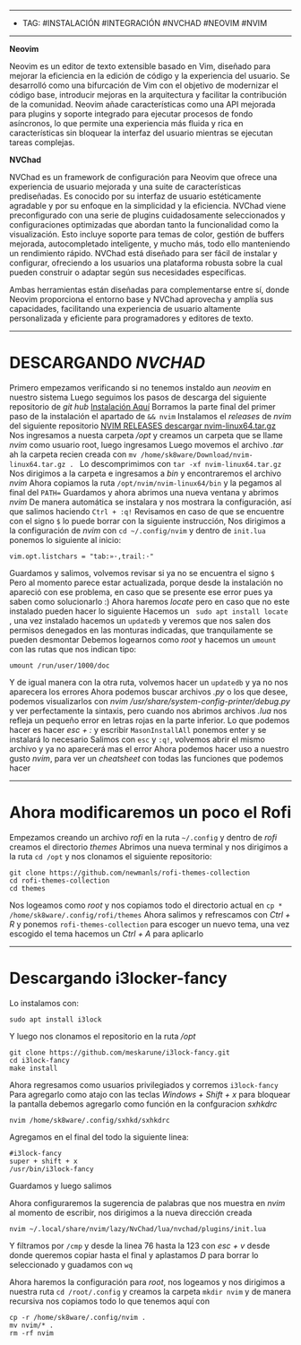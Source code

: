 
----
- TAG: #INSTALACIÓN #INTEGRACIÓN #NVCHAD #NEOVIM #NVIM 
-----
**Neovim**

Neovim es un editor de texto extensible basado en Vim, diseñado para mejorar la eficiencia en la edición de código y la experiencia del usuario. Se desarrolló como una bifurcación de Vim con el objetivo de modernizar el código base, introducir mejoras en la arquitectura y facilitar la contribución de la comunidad. Neovim añade características como una API mejorada para plugins y soporte integrado para ejecutar procesos de fondo asíncronos, lo que permite una experiencia más fluida y rica en características sin bloquear la interfaz del usuario mientras se ejecutan tareas complejas.

**NVChad**

NVChad es un framework de configuración para Neovim que ofrece una experiencia de usuario mejorada y una suite de características prediseñadas. Es conocido por su interfaz de usuario estéticamente agradable y por su enfoque en la simplicidad y la eficiencia. NVChad viene preconfigurado con una serie de plugins cuidadosamente seleccionados y configuraciones optimizadas que abordan tanto la funcionalidad como la visualización. Esto incluye soporte para temas de color, gestión de buffers mejorada, autocompletado inteligente, y mucho más, todo ello manteniendo un rendimiento rápido. NVChad está diseñado para ser fácil de instalar y configurar, ofreciendo a los usuarios una plataforma robusta sobre la cual pueden construir o adaptar según sus necesidades específicas.

Ambas herramientas están diseñadas para complementarse entre sí, donde Neovim proporciona el entorno base y NVChad aprovecha y amplía sus capacidades, facilitando una experiencia de usuario altamente personalizada y eficiente para programadores y editores de texto.

-----
# DESCARGANDO *NVCHAD* 
Primero empezamos verificando si no tenemos instaldo aun *neovim* en nuestro sistema
Luego seguimos los pasos de descarga del siguiente repositorio de *git hub* 
[Instalación Aquí](https://nvchad.com/docs/quickstart/install/)
Borramos la parte final del primer paso de la instalación el apartado de `&& nvim` 
Instalamos el *releases* de *nvim* del siguiente repositorio 
[NVIM RELEASES descargar nvim-linux64.tar.gz](https://github.com/neovim/neovim/releases/tag/v0.9.5)
Nos ingresamos a nuesta carpeta */opt* y creamos un carpeta que se llame *nvim* como usuario root, luego ingresamos
Luego movemos el archivo *.tar* ah la carpeta recien creada con `mv /home/sk8ware/Download/nvim-linux64.tar.gz . `
Lo descomprimimos con `tar -xf nvim-linux64.tar.gz` 
Nos dirigimos  a la carpeta e ingresamos a *bin* y encontraremos el archivo *nvim* 
Ahora copiamos la ruta ` /opt/nvim/nvim-linux64/bin ` y la pegamos al final del `PATH=` 
Guardamos y ahora abrimos una nueva ventana y abrimos *nvim*
De manera automática se instalara y nos mostrara la configuración, así que salimos haciendo ` Ctrl + :q! ` 
Revisamos en caso de que se encuentre con el signo `$` lo  puede borrar con la siguiente instrucción, 
Nos dirigimos a la configuración de *nvim* con  `cd ~/.config/nvim` y dentro de `init.lua` ponemos lo siguiente al inicio:
```
vim.opt.listchars = "tab:»·,trail:·"
```
Guardamos y salimos, volvemos revisar si ya no se encuentra el signo `$` 
Pero al momento parece estar actualizada, porque desde la instalación no apareció con ese problema, en caso que se presente ese error pues ya saben como solucionarlo :)
Ahora haremos *locate* pero en caso que no este instalado pueden hacer lo siguiente 
Hacemos un ` sudo apt install locate` , una vez instalado hacemos un `updatedb` y veremos que nos salen dos permisos denegados en las monturas indicadas, que tranquilamente se pueden desmontar 
Debemos logearnos como *root* y hacemos un ` umount ` con las rutas que nos indican tipo:
```
umount /run/user/1000/doc
```
Y de igual manera con la otra ruta, volvemos hacer un `updatedb` y ya no nos aparecera los errores 
Ahora podemos buscar archivos *.py* o los que desee, podemos visualizarlos con *nvim /usr/share/system-config-printer/debug.py* y ver perfectamente la sintaxis, pero cuando nos abrimos archivos *.lua* nos refleja un pequeño error en letras rojas en la parte inferior.
Lo que podemos hacer es hacer *esc + :* y escribir `MasonInstallAll` ponemos enter y se instalará lo necesario
Salimos con `esc` y `:q!`, volvemos abrir el mismo archivo y ya no aparecerá mas el error 
Ahora podemos hacer uso a nuestro gusto *nvim*, para ver un *cheatsheet* con todas las funciones que podemos hacer 

----
# Ahora modificaremos un poco el Rofi 

Empezamos creando un archivo *rofi* en la ruta ` ~/.config ` y dentro de *rofi* creamos el directorio *themes*
Abrimos una nueva terminal y nos dirigimos a la ruta `cd /opt` y nos clonamos el siguiente repositorio:
```
git clone https://github.com/newmanls/rofi-themes-collection
cd rofi-themes-collection
cd themes
```
Nos logeamos como *root* y nos copiamos todo el directorio actual en `cp * /home/sk8ware/.config/rofi/themes` 
Ahora salimos y refrescamos con *Ctrl + R* y ponemos ` rofi-themes-collection ` para escoger un nuevo tema, una vez escogido el tema hacemos un *Ctrl + A* para aplicarlo 

-----
# Descargando i3locker-fancy 

Lo instalamos con: 
```
sudo apt install i3lock
```

Y luego nos clonamos el repositorio en la ruta */opt*
```
git clone https://github.com/meskarune/i3lock-fancy.git
cd i3lock-fancy
make install
```

Ahora regresamos como usuarios privilegiados y corremos `i3lock-fancy` 
Para agregarlo como atajo con las teclas *Windows + Shift + x* para bloquear la pantalla debemos agregarlo como función en la confguracion *sxhkdrc*
```
nvim /home/sk8ware/.config/sxhkd/sxhkdrc
```

Agregamos en el final del todo la siguiente linea:
```
#i3lock-fancy
super + shift + x
/usr/bin/i3lock-fancy
```

Guardamos y luego salimos 

Ahora configuraremos la sugerencia de palabras que nos muestra en *nvim* al momento de escribir, nos dirigimos a la nueva dirección creada

```
nvim ~/.local/share/nvim/lazy/NvChad/lua/nvchad/plugins/init.lua
```

Y filtramos por ` /cmp ` y desde la linea 76 hasta la 123 con *esc + v* desde donde queremos copiar hasta el final y aplastamos *D* para borrar lo seleccionado y guadamos con `wq` 

Ahora haremos la configuración para *root*, nos logeamos y nos dirigimos a nuestra ruta `cd /root/.config` y creamos la carpeta `mkdir nvim` y de manera recursiva nos copiamos todo lo que tenemos aquí con 
``` 
cp -r /home/sk8ware/.config/nvim . 
mv nvim/* . 
rm -rf nvim
``` 



